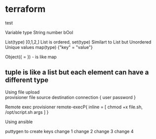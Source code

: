 # terraform
test

Variable type
String 
number 
bOol

List(type)
    [0,1,2,]
    List is ordered, 
set(type)
    Similart to List but Unordered Unique values
map(type)
    {"key" = "value"}

Object({<ATTR Name> = <TYPE>}) - is like map

tuple is like a list but each element can have a different type
---


Using file upload   
    provisioner file
        source
        destination
        connection {
            user 
            password
        }

Remote exec
    provisioner remote-execP{
        inline = [
            chmod +x file.sh,
            /opt/script.sh args
        ]
    }

Using ansible


puttygen  to create keys
change 1
change 2
change 3
change 4
